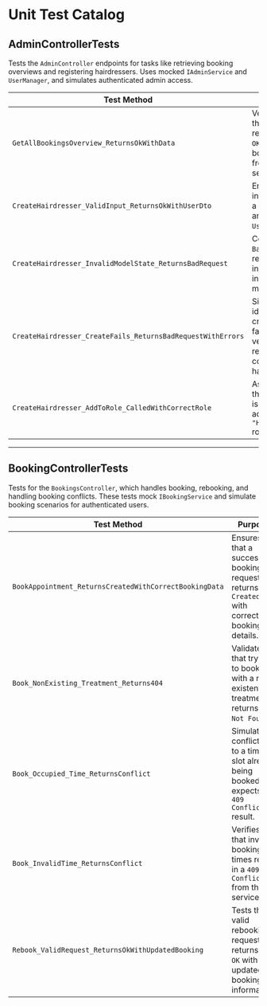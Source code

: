 # Unit Test Catalog

## AdminControllerTests

Tests the `AdminController` endpoints for tasks like retrieving booking overviews and registering hairdressers. Uses mocked `IAdminService` and `UserManager`, and simulates authenticated admin access.

| **Test Method**                                           | **Purpose**                                                                                   |
|-----------------------------------------------------------|-----------------------------------------------------------------------------------------------|
| `GetAllBookingsOverview_ReturnsOkWithData`                | Verifies that the controller returns `200 OK` with booking data from the service.             |
| `CreateHairdresser_ValidInput_ReturnsOkWithUserDto`       | Ensures valid input creates a new user and returns a `UserDto`.                               |
| `CreateHairdresser_InvalidModelState_ReturnsBadRequest`   | Confirms `400 BadRequest` is returned for invalid or incomplete model input.                  |
| `CreateHairdresser_CreateFails_ReturnsBadRequestWithErrors` | Simulates identity creation failure and verifies error response is correctly handled.        |
| `CreateHairdresser_AddToRole_CalledWithCorrectRole`       | Asserts that the new user is correctly added to the `"Hairdresser"` role.                    |

---
## BookingControllerTests

Tests for the `BookingsController`, which handles booking, rebooking, and handling booking conflicts. These tests mock `IBookingService` and simulate booking scenarios for authenticated users.

| **Test Method**                                       | **Purpose**                                                                                     |
|-------------------------------------------------------|-------------------------------------------------------------------------------------------------|
| `BookAppointment_ReturnsCreatedWithCorrectBookingData` | Ensures that a successful booking request returns `201 Created` with correct booking details.   |
| `Book_NonExisting_Treatment_Returns404`              | Validates that trying to book with a non-existent treatment returns `404 Not Found`.            |
| `Book_Occupied_Time_ReturnsConflict`                 | Simulates a conflict due to a time slot already being booked; expects a `409 Conflict` result.  |
| `Book_InvalidTime_ReturnsConflict`                   | Verifies that invalid booking times result in a `409 Conflict` from the service.                |
| `Rebook_ValidRequest_ReturnsOkWithUpdatedBooking`     | Tests that a valid rebooking request returns `200 OK` with updated booking information.         |


